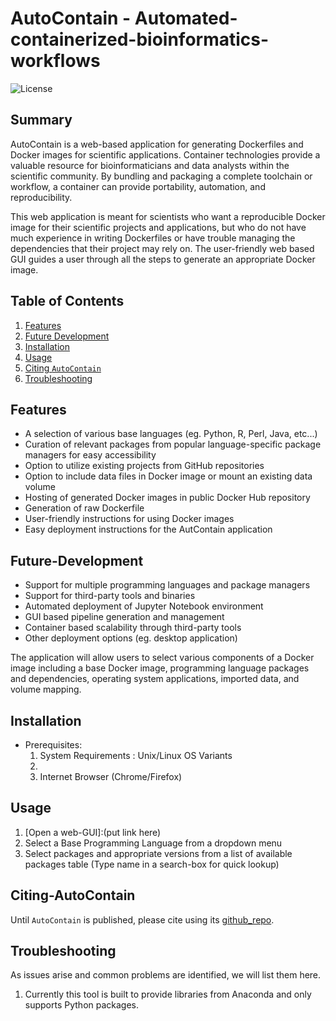 # AutoContain - Automated-containerized-bioinformatics-workflows
![License](LICENSE)
## Summary
AutoContain is a web-based application for generating Dockerfiles and Docker images for scientific applications. Container technologies provide a valuable resource for bioinformaticians and data analysts within the scientific community. By bundling and packaging a complete toolchain or workflow, a container can provide portability, automation, and reproducibility.

This web application is meant for scientists who want a reproducible Docker image for their scientific projects and applications, but who do not have much experience in writing Dockerfiles or have trouble managing the dependencies that their project may rely on. The user-friendly web based GUI guides a user through all the steps to generate an appropriate Docker image.
## Table of Contents
1. [Features](#Features)
2. [Future Development](#Future-Development)
3. [Installation](#Installation)
4. [Usage](#Usage)
5. [Citing `AutoContain`](#citing-AutoContain)
6. [Troubleshooting](#troubleshooting)

## Features
* A selection of various base languages (eg. Python, R, Perl, Java, etc...)
* Curation of relevant packages from popular language-specific package managers for easy accessibility
* Option to utilize existing projects from GitHub repositories
* Option to include data files in Docker image or mount an existing data volume
* Hosting of generated Docker images in public Docker Hub repository
* Generation of raw Dockerfile 
* User-friendly instructions for using Docker images
* Easy deployment instructions for the AutContain application

## Future-Development
* Support for multiple programming languages and package managers
* Support for third-party tools and binaries
* Automated deployment of Jupyter Notebook environment
* GUI based pipeline generation and management
* Container based scalability through third-party tools
* Other deployment options (eg. desktop application)

The application will allow users to select various components of a Docker image including a base Docker image, programming language packages and dependencies, operating system applications, imported data, and volume mapping.

## Installation
* Prerequisites: 
  1. System Requirements : Unix/Linux OS Variants 
  2. [Docker Installation]:(https://docs.docker.com/install/) 
  3. Internet Browser (Chrome/Firefox)
## Usage
1. [Open a web-GUI]:(put link here)
2. Select a Base Programming Language from a dropdown menu
3. Select packages and appropriate versions from a list of available packages table (Type name in a search-box for quick lookup) 

## Citing-AutoContain
Until `AutoContain` is published, please cite using its [github_repo](https://github.com/NCBI-Hackathons/AutoContain).

## Troubleshooting
As issues arise and common problems are identified, we will list them here.
1. Currently this tool is built to provide libraries from Anaconda and only supports Python packages.
